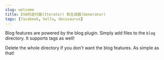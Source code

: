 ```yaml
---
slug: welcome
title: ES6的迭代器(Iterator) 和生成器(Generator)
tags: [facebook, hello, docusaurus]
---
```


Blog features are powered by the blog plugin. Simply add files to the `blog` directory. It supports tags as well!

Delete the whole directory if you don't want the blog features. As simple as that!
